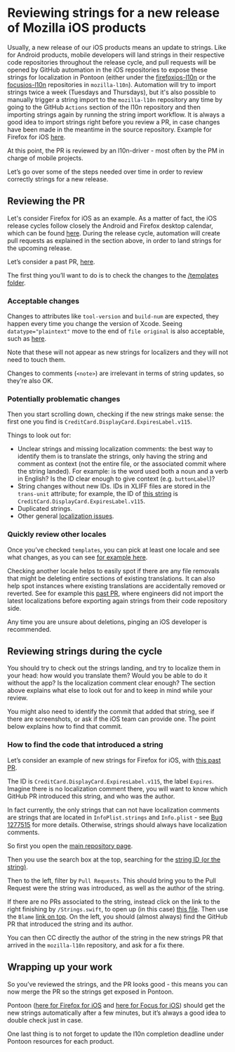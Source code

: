 # Reviewing strings for a new release of Mozilla iOS products

Usually, a new release of our iOS products means an update to strings. Like for Android products, mobile developers will land strings in their respective code repositories throughout the release cycle, and pull requests will be opened by GitHub automation in the iOS repositories to expose these strings for localization in Pontoon (either under the [firefoxios-l10n](https://github.com/mozilla-l10n/firefoxios-l10n) or the [focusios-l10n](https://github.com/mozilla-l10n/focusios-l10n) repositories in `mozilla-l10n`). Automation will try to import strings twice a week (Tuesdays and Thursdays), but it's also possible to manually trigger a string import to the `mozilla-l10n` repository any time by going to the GitHub `Actions` section of the l10n repository and then importing strings again by running the string import workflow. It is always a good idea to import strings right before you review a PR, in case changes have been made in the meantime in the source repository. Example for Firefox for iOS [here](https://github.com/mozilla-l10n/firefoxios-l10n/actions/workflows/import_strings.yml).

At this point, the PR is reviewed by an l10n-driver - most often by the PM in charge of mobile projects.

Let’s go over some of the steps needed over time in order to review correctly strings for a new release.

## Reviewing the PR

Let's consider Firefox for iOS as an example. As a matter of fact, the iOS release cycles follow closely the Android and Firefox desktop calendar, which can be found [here](https://whattrainisitnow.com). During the release cycle, automation will create pull requests as explained in the section above, in order to land strings for the upcoming release.

Let’s consider a past PR, [here](https://github.com/mozilla-l10n/firefoxios-l10n/pull/192).

The first thing you’ll want to do is to check the changes to the [/templates folder](https://github.com/mozilla-l10n/firefoxios-l10n/pull/192/files#diff-6f29eb799be1b575316c0187d69a38fce3c63e27e5a22eb180b338ee177e9cae).

### Acceptable changes

Changes to attributes like `tool-version` and `build-num` are expected, they happen every time you change the version of Xcode. Seeing `datatype="plaintext"` move to the end of `file original` is also acceptable, such as [here](https://github.com/mozilla-l10n/firefoxios-l10n/pull/195/files#diff-6f29eb799be1b575316c0187d69a38fce3c63e27e5a22eb180b338ee177e9caeL3529).

Note that these will not appear as new strings for localizers and they will not need to touch them.

Changes to comments (`<note>`) are irrelevant in terms of string updates, so they’re also OK.

### Potentially problematic changes

Then you start scrolling down, checking if the new strings make sense: the first one you find is `CreditCard.DisplayCard.ExpiresLabel.v115`.

Things to look out for:
* Unclear strings and missing localization comments: the best way to identify them is to translate the strings, only having the string and comment as context (not the entire file, or the associated commit where the string landed). For example: is the word used both a noun and a verb in English? Is the ID clear enough to give context (e.g. `buttonLabel`)?
* String changes without new IDs. IDs in XLIFF files are stored in the `trans-unit` attribute; for example, the ID of [this string](https://github.com/mozilla-l10n/firefoxios-l10n/pull/192/files#diff-6f29eb799be1b575316c0187d69a38fce3c63e27e5a22eb180b338ee177e9caeR3201) is `CreditCard.DisplayCard.ExpiresLabel.v115`.
* Duplicated strings.
* Other general [localization issues](https://mozilla-l10n.github.io/documentation/localization/dev_best_practices.html).

### Quickly review other locales

Once you’ve checked `templates`, you can pick at least one locale and see what changes, as you can see [for example here](https://github.com/mozilla-l10n/firefoxios-l10n/pull/192/files#diff-220a1dc4ddc01bbae6a176ba4122aa644042181c78a638b052f45462b758ca6f).

Checking another locale helps to easily spot if there are any file removals that might be deleting entire sections of existing translations. It can also help spot instances where existing translations are accidentally removed or reverted. See for example this [past PR](https://github.com/mozilla-l10n/firefoxios-l10n/pull/124), where engineers did not import the latest localizations before exporting again strings from their code repository side.

Any time you are unsure about deletions, pinging an iOS developer is recommended.

## Reviewing strings during the cycle

You should try to check out the strings landing, and try to localize them in your head: how would you translate them? Would you be able to do it without the app? Is the localization comment clear enough? The section above explains what else to look out for and to keep in mind while your review.

You might also need to identify the commit that added that string, see if there are screenshots, or ask if the iOS team can provide one. The point below explains how to find that commit.

### How to find the code that introduced a string

Let’s consider an example of new strings for Firefox for iOS, with [this past PR](https://github.com/mozilla-l10n/firefoxios-l10n/pull/192).

The ID is `CreditCard.DisplayCard.ExpiresLabel.v115`, the label `Expires`.
Imagine there is no localization comment there, you will want to know which GitHub PR introduced this string, and who was the author.

In fact currently, the only strings that can not have localization comments are strings that are located in `InfoPlist.strings` and `Info.plist` - see [Bug 1277515](https://bugzilla.mozilla.org/show_bug.cgi?id=1277515) for more details. Otherwise, strings should always have localization comments.

So first you open the [main repository page](https://github.com/mozilla-mobile/firefox-ios).

Then you use the search box at the top, searching for the [string ID (or the string)](https://github.com/search?q=repo%3Amozilla-mobile%2Ffirefox-ios%20CreditCard.DisplayCard.ExpiresLabel.v115&type=code).

Then to the left, filter by `Pull Requests`. This should bring you to the Pull Request were the string was introduced, as well as the author of the string.

If there are no PRs associated to the string, instead click on the link to the right finishing by `/Strings.swift`, to open up (in this case) [this file](https://github.com/mozilla-mobile/firefox-ios/blob/4bba2a088f0e5795dca89c10b3194dd97f3c2621/Client/Frontend/Strings.swift#L250). Then use the `Blame` [link on top](https://github.com/mozilla-mobile/firefox-ios/blame/4bba2a088f0e5795dca89c10b3194dd97f3c2621/Client/Frontend/Strings.swift#L250). On the left, you should (almost always) find the GitHub PR that introduced the string and its author.

You can then CC directly the author of the string in the new strings PR that arrived in the `mozilla-l10n` repository, and ask for a fix there.

## Wrapping up your work

So you’ve reviewed the strings, and the PR looks good - this means you can now merge the PR so the strings get exposed in Pontoon.

Pontoon ([here for Firefox for iOS](https://pontoon.mozilla.org/projects/firefox-for-ios/) and [here for Focus for iOS](https://pontoon.mozilla.org/projects/focus-for-ios/)) should get the new strings automatically after a few minutes, but it’s always a good idea to double check just in case.

One last thing is to not forget to update the l10n completion deadline under Pontoon resources for each product.